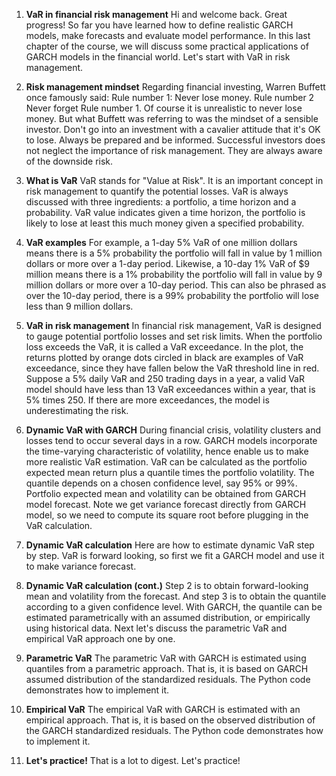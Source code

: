 1. **VaR in financial risk management**
Hi and welcome back. Great progress! So far you have learned how to define realistic GARCH models, make forecasts and evaluate model performance. In this last chapter of the course, we will discuss some practical applications of GARCH models in the financial world. Let's start with VaR in risk management.

2. **Risk management mindset**
Regarding financial investing, Warren Buffett once famously said: Rule number 1: Never lose money. Rule number 2 Never forget Rule number 1. Of course it is unrealistic to never lose money. But what Buffett was referring to was the mindset of a sensible investor. Don't go into an investment with a cavalier attitude that it's OK to lose. Always be prepared and be informed. Successful investors does not neglect the importance of risk management. They are always aware of the downside risk.

3. **What is VaR**
VaR stands for "Value at Risk". It is an important concept in risk management to quantify the potential losses. VaR is always discussed with three ingredients: a portfolio, a time horizon and a probability. VaR value indicates given a time horizon, the portfolio is likely to lose at least this much money given a specified probability.

4. **VaR examples**
For example, a 1-day 5% VaR of one million dollars means there is a 5% probability the portfolio will fall in value by 1 million dollars or more over a 1-day period. Likewise, a 10-day 1% VaR of $9 million means there is a 1% probability the portfolio will fall in value by 9 million dollars or more over a 10-day period. This can also be phrased as over the 10-day period, there is a 99% probability the portfolio will lose less than 9 million dollars.

5. **VaR in risk management**
In financial risk management, VaR is designed to gauge potential portfolio losses and set risk limits. When the portfolio loss exceeds the VaR, it is called a VaR exceedance. In the plot, the returns plotted by orange dots circled in black are examples of VaR exceedance, since they have fallen below the VaR threshold line in red. Suppose a 5% daily VaR and 250 trading days in a year, a valid VaR model should have less than 13 VaR exceedances within a year, that is 5% times 250. If there are more exceedances, the model is underestimating the risk.

6. **Dynamic VaR with GARCH**
During financial crisis, volatility clusters and losses tend to occur several days in a row. GARCH models incorporate the time-varying characteristic of volatility, hence enable us to make more realistic VaR estimation. VaR can be calculated as the portfolio expected mean return plus a quantile times the portfolio volatility. The quantile depends on a chosen confidence level, say 95% or 99%. Portfolio expected mean and volatility can be obtained from GARCH model forecast. Note we get variance forecast directly from GARCH model, so we need to compute its square root before plugging in the VaR calculation.

7. **Dynamic VaR calculation**
Here are how to estimate dynamic VaR step by step. VaR is forward looking, so first we fit a GARCH model and use it to make variance forecast.

8. **Dynamic VaR calculation (cont.)**
Step 2 is to obtain forward-looking mean and volatility from the forecast. And step 3 is to obtain the quantile according to a given confidence level. With GARCH, the quantile can be estimated parametrically with an assumed distribution, or empirically using historical data. Next let's discuss the parametric VaR and empirical VaR approach one by one.

9. **Parametric VaR**
The parametric VaR with GARCH is estimated using quantiles from a parametric approach. That is, it is based on GARCH assumed distribution of the standardized residuals. The Python code demonstrates how to implement it.

10. **Empirical VaR**
The empirical VaR with GARCH is estimated with an empirical approach. That is, it is based on the observed distribution of the GARCH standardized residuals. The Python code demonstrates how to implement it.

11. **Let's practice!**
That is a lot to digest. Let's practice!